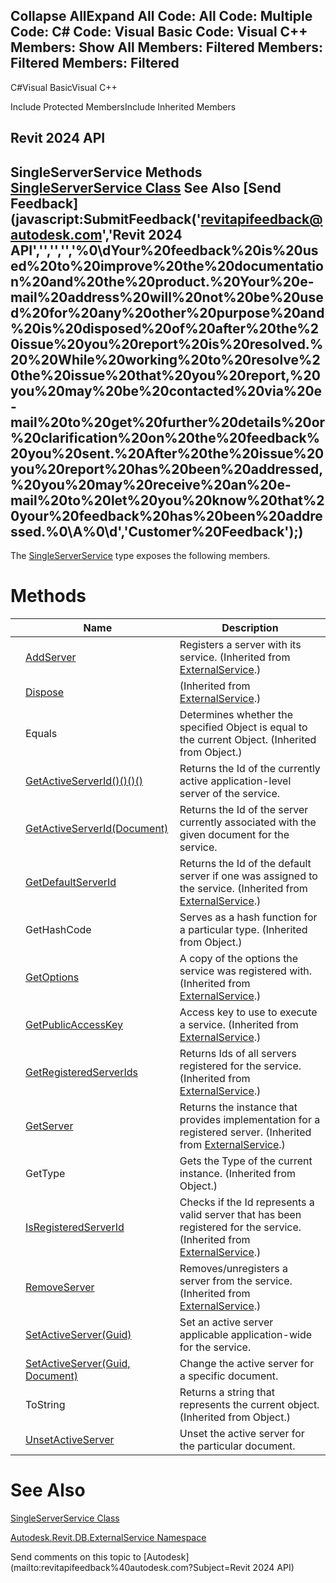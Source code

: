 ﻿

Collapse AllExpand All Code: All Code: Multiple Code: C# Code: Visual Basic Code: Visual C++  Members: Show All Members: Filtered Members: Filtered Members: Filtered   
---  
  
C#Visual BasicVisual C++

Include Protected MembersInclude Inherited Members

Revit 2024 API  
---  
SingleServerService Methods  
[SingleServerService Class](8491691e-2a26-684e-f43c-e8e0095fd129.md) See Also [Send Feedback](javascript:SubmitFeedback\('revitapifeedback@autodesk.com','Revit 2024 API','','','','%0\\dYour%20feedback%20is%20used%20to%20improve%20the%20documentation%20and%20the%20product.%20Your%20e-mail%20address%20will%20not%20be%20used%20for%20any%20other%20purpose%20and%20is%20disposed%20of%20after%20the%20issue%20you%20report%20is%20resolved.%20%20While%20working%20to%20resolve%20the%20issue%20that%20you%20report,%20you%20may%20be%20contacted%20via%20e-mail%20to%20get%20further%20details%20or%20clarification%20on%20the%20feedback%20you%20sent.%20After%20the%20issue%20you%20report%20has%20been%20addressed,%20you%20may%20receive%20an%20e-mail%20to%20let%20you%20know%20that%20your%20feedback%20has%20been%20addressed.%0\\A%0\\d','Customer%20Feedback'\);)  
---  
  
The [SingleServerService](8491691e-2a26-684e-f43c-e8e0095fd129.md) type exposes the following members.

# Methods

|  | Name | Description |
| --- | --- | --- |
|  | [AddServer](6e60c7f3-83f3-dca5-745c-efd995421369.md) | Registers a server with its service.  (Inherited from [ExternalService](0408e6d9-12d3-20e4-911e-6d299fe31b81.md).) |
|  | [Dispose](111746bc-4ade-6ef5-bff8-63f14d564166.md) | (Inherited from [ExternalService](0408e6d9-12d3-20e4-911e-6d299fe31b81.md).) |
|  | Equals | Determines whether the specified Object is equal to the current Object. (Inherited from Object.) |
|  | [GetActiveServerId()()()()](3a297e1f-c338-a53c-24b2-d63ac4c4b844.md) | Returns the Id of the currently active application-level server of the service. |
|  | [GetActiveServerId(Document)](db079180-d2a0-dd63-999c-92b995407bbb.md) | Returns the Id of the server currently associated with the given document for the service. |
|  | [GetDefaultServerId](f348cd43-7480-2799-12ed-9d6dbc2b47b7.md) | Returns the Id of the default server if one was assigned to the service.  (Inherited from [ExternalService](0408e6d9-12d3-20e4-911e-6d299fe31b81.md).) |
|  | GetHashCode | Serves as a hash function for a particular type.  (Inherited from Object.) |
|  | [GetOptions](492cc7a7-9493-732e-a6a7-fd00b3b85773.md) | A copy of the options the service was registered with.  (Inherited from [ExternalService](0408e6d9-12d3-20e4-911e-6d299fe31b81.md).) |
|  | [GetPublicAccessKey](d40f5730-6deb-2b5c-1d42-b5abfbc2a625.md) | Access key to use to execute a service.  (Inherited from [ExternalService](0408e6d9-12d3-20e4-911e-6d299fe31b81.md).) |
|  | [GetRegisteredServerIds](230b50ac-8db7-cf62-2502-3cb0fd217b35.md) | Returns Ids of all servers registered for the service.  (Inherited from [ExternalService](0408e6d9-12d3-20e4-911e-6d299fe31b81.md).) |
|  | [GetServer](839e6c3d-1f70-4668-781f-823baf005ff5.md) | Returns the instance that provides implementation for a registered server.  (Inherited from [ExternalService](0408e6d9-12d3-20e4-911e-6d299fe31b81.md).) |
|  | GetType | Gets the Type of the current instance. (Inherited from Object.) |
|  | [IsRegisteredServerId](24077646-e04a-cd18-c9e9-0bc1f7cfbcba.md) | Checks if the Id represents a valid server that has been registered for the service.  (Inherited from [ExternalService](0408e6d9-12d3-20e4-911e-6d299fe31b81.md).) |
|  | [RemoveServer](8659a6ce-c473-987a-beea-388f64c5f0f3.md) | Removes/unregisters a server from the service.  (Inherited from [ExternalService](0408e6d9-12d3-20e4-911e-6d299fe31b81.md).) |
|  | [SetActiveServer(Guid)](8d559fcf-ab8b-8104-97a9-460897113bba.md) | Set an active server applicable application-wide for the service. |
|  | [SetActiveServer(Guid, Document)](cd04f63b-9c63-2ea2-d69e-c9fc4bb13dd0.md) | Change the active server for a specific document. |
|  | ToString | Returns a string that represents the current object. (Inherited from Object.) |
|  | [UnsetActiveServer](58a704c0-d372-3ab1-60af-041575e8ddd4.md) | Unset the active server for the particular document. |
  
# See Also

[SingleServerService Class](8491691e-2a26-684e-f43c-e8e0095fd129.md)

[Autodesk.Revit.DB.ExternalService Namespace](a88f2d1d-c02f-a901-9543-44e4b5dd5fc9.md)

Send comments on this topic to [Autodesk](mailto:revitapifeedback%40autodesk.com?Subject=Revit 2024 API)